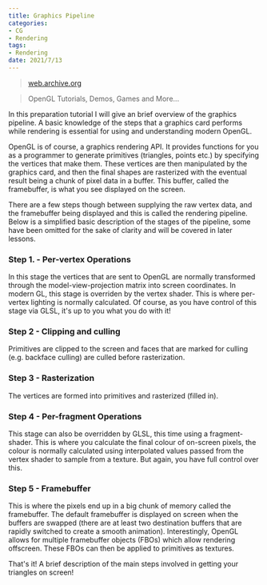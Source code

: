 ```yaml
---
title: Graphics Pipeline
categories:
- CG
- Rendering
tags:
- Rendering
date: 2021/7/13
---
```




> [web.archive.org](https://web.archive.org/web/20180707221446/http://nehe.gamedev.net/tutorial/prep_the_graphics_pipeline/59002)

> OpenGL Tutorials, Demos, Games and More...

In this preparation tutorial I will give an brief overview of the graphics pipeline. A basic knowledge of the steps that a graphics card performs while rendering is essential for using and understanding modern OpenGL.

OpenGL is of course, a graphics rendering API. It provides functions for you as a programmer to generate primitives (triangles, points etc.) by specifying the vertices that make them. These vertices are then manipulated by the graphics card, and then the final shapes are rasterized with the eventual result being a chunk of pixel data in a buffer. This buffer, called the framebuffer, is what you see displayed on the screen.

There are a few steps though between supplying the raw vertex data, and the framebuffer being displayed and this is called the rendering pipeline. Below is a simplified basic description of the stages of the pipeline, some have been omitted for the sake of clarity and will be covered in later lessons.

### Step 1. - Per-vertex Operations

In this stage the vertices that are sent to OpenGL are normally transformed through the model-view-projection matrix into screen coordinates. In modern GL, this stage is overriden by the vertex shader. This is where per-vertex lighting is normally calculated. Of course, as you have control of this stage via GLSL, it's up to you what you do with it!

### Step 2 - Clipping and culling

Primitives are clipped to the screen and faces that are marked for culling (e.g. backface culling) are culled before rasterization.

### Step 3 - Rasterization

The vertices are formed into primitives and rasterized (filled in).

### Step 4 - Per-fragment Operations

This stage can also be overridden by GLSL, this time using a fragment-shader. This is where you calculate the final colour of on-screen pixels, the colour is normally calculated using interpolated values passed from the vertex shader to sample from a texture. But again, you have full control over this.

### Step 5 - Framebuffer

This is where the pixels end up in a big chunk of memory called the framebuffer. The default framebuffer is displayed on screen when the buffers are swapped (there are at least two destination buffers that are rapidly switched to create a smooth animation). Interestingly, OpenGL allows for multiple framebuffer objects (FBOs) which allow rendering offscreen. These FBOs can then be applied to primitives as textures.

That's it! A brief description of the main steps involved in getting your triangles on screen!